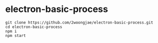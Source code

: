 # electron-basic-process

```
git clone https://github.com/2woongjae/electron-basic-process.git
cd electron-basic-process
npm i
npm start
```